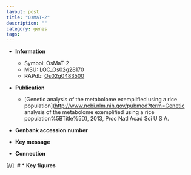```yaml
---
layout: post
title: "OsMaT-2"
description: ""
category: genes
tags: 
---
```


* **Information**  
    + Symbol: OsMaT-2  
    + MSU: [LOC_Os02g28170](http://rice.uga.edu/cgi-bin/ORF_infopage.cgi?orf=LOC_Os02g28170)  
    + RAPdb: [Os02g0483500](http://rapdb.dna.affrc.go.jp/viewer/gbrowse_details/irgsp1?name=Os02g0483500)  

* **Publication**  
    + [Genetic analysis of the metabolome exemplified using a rice population](http://www.ncbi.nlm.nih.gov/pubmed?term=Genetic analysis of the metabolome exemplified using a rice population%5BTitle%5D), 2013, Proc Natl Acad Sci U S A.

* **Genbank accession number**  

* **Key message**  

* **Connection**  

[//]: # * **Key figures**  


